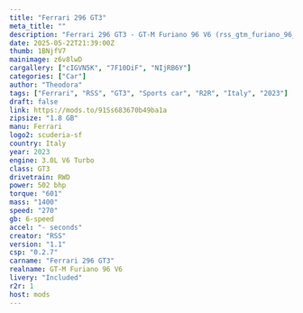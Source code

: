 ```yaml
---
title: "Ferrari 296 GT3"
meta_title: ""
description: "Ferrari 296 GT3 - GT-M Furiano 96 V6 (rss_gtm_furiano_96_v6) by RSS"
date: 2025-05-22T21:39:00Z
thumb: 1BNjfV7
mainimage: z6v8lwD
cargallery: ["cIGVN5K", "7F10DiF", "NIjRB6Y"]
categories: ["Car"]
author: "Theodora"
tags: ["Ferrari", "RSS", "GT3", "Sports car", "R2R", "Italy", "2023"]
draft: false
link: https://mods.to/91Ss683670b49ba1a
zipsize: "1.8 GB"
manu: Ferrari
logo2: scuderia-sf
country: Italy
year: 2023
engine: 3.0L V6 Turbo
class: GT3
drivetrain: RWD
power: 502 bhp 
torque: "601"
mass: "1400"
speed: "270"
gb: 6-speed
accel: "- seconds"
creator: "RSS"
version: "1.1"
csp: "0.2.7"
carname: "Ferrari 296 GT3"
realname: GT-M Furiano 96 V6
livery: "Included"
r2r: 1
host: mods
---
```

